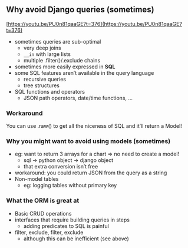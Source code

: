 ## Why avoid Django queries (sometimes)

[https://youtu.be/PU0n81qaaGE?t=376](https://youtu.be/PU0n81qaaGE?t=376)

- sometimes queries are sub-optimal
  - very deep joins
  - `__in` with large lists
  - multiple .filter()/.exclude chains
- sometimes more easily expressed in **SQL**
- some SQL features aren’t available in the query language
  - recursive queries
  - tree structures
- SQL functions and operators
  - JSON path operators, date/time functions, ...

### Workaround

You can use .raw() to get all the niceness of SQL and it’ll return a Model!

### Why you might want to avoid using models (sometimes)

- eg: want to return 3 arrays for a chart => no need to create a model!
  - sql -> python object -> django object
  - that extra conversion isn’t free
- workaround: you could return JSON from the query as a string
- Non-model tables
  - eg: logging tables without primary key

### What the ORM is great at

- Basic CRUD operations
- interfaces that require building queries in steps
  - adding predicates to SQL is painful
- filter, exclude, filter, exclude
  - although this can be inefficient (see above)
